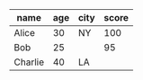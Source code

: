 | name    | age | city | score |
| ------- | --- | ---- | ----- |
| Alice   | 30  | NY   | 100   |
| Bob     | 25  |      | 95    |
| Charlie | 40  | LA   |       |
